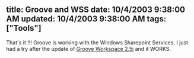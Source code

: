 title: Groove and WSS
date: 10/4/2003 9:38:00 AM
updated: 10/4/2003 9:38:00 AM
tags: ["Tools"]
---
That's it !!! Groove is working with the Windows Sharepoint Services. I just had a try after the update of [Groove Workspace 2.5i](http://www.groove.net/downloads/update/) and it WORKS.
